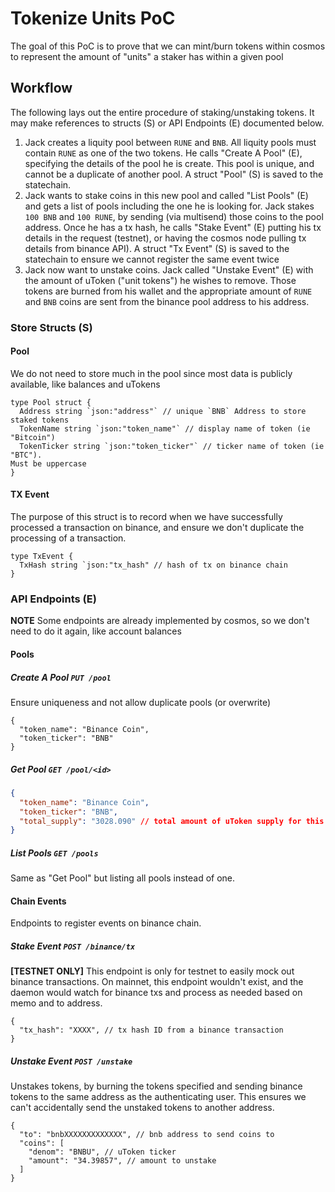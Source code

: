 Tokenize Units PoC
==================

The goal of this PoC is to prove that we can mint/burn tokens within cosmos to
represent the amount of "units" a staker has within a given pool

## Workflow
The following lays out the entire procedure of staking/unstaking tokens. It
may make references to structs (S) or API Endpoints (E) documented below.

 1. Jack creates a liquity pool between `RUNE` and `BNB`. All liquity pools must
    contain `RUNE` as one of the two tokens. He calls "Create A Pool" (E),
specifying the details of the pool he is create. This pool is unique, and
cannot be a duplicate of another pool. A struct "Pool" (S) is saved to the
statechain.
 2. Jack wants to stake coins in this new pool and called "List Pools" (E) and
    gets a list of pools including the one he is looking for. Jack stakes `100 BNB` and `100 RUNE`, by sending (via multisend) those coins to the pool address. Once he has a tx hash, he calls "Stake Event" (E) putting his tx details in the request (testnet), or having the cosmos node pulling tx details from binance API). A struct "Tx Event" (S) is saved to the statechain to ensure we cannot register the same event twice
 3. Jack now want to unstake coins. Jack called "Unstake Event" (E) with the
    amount of uToken ("unit tokens") he wishes to remove. Those tokens are
burned from his wallet and the appropriate amount of `RUNE` and `BNB` coins
are sent from the binance pool address to his address.

### Store Structs (S)
#### Pool
We do not need to store much in the pool since most data is publicly
available, like balances and uTokens
```golang
type Pool struct {
  Address string `json:"address"` // unique `BNB` Address to store staked tokens
  TokenName string `json:"token_name"` // display name of token (ie "Bitcoin")
  TokenTicker string `json:"token_ticker"` // ticker name of token (ie "BTC").
Must be uppercase
}
```

#### TX Event
The purpose of this struct is to record when we have successfully processed a
transaction on binance, and ensure we don't duplicate the processing of a
transaction.
```golang
type TxEvent {
  TxHash string `json:"tx_hash" // hash of tx on binance chain
}
```

### API Endpoints (E)
**NOTE** Some endpoints are already implemented by cosmos, so we don't need to
do it again, like account balances

#### Pools
##### Create A Pool `PUT /pool`
Ensure uniqueness and not allow duplicate pools (or overwrite)
```
{
  "token_name": "Binance Coin",
  "token_ticker": "BNB"
}
```

##### Get Pool `GET /pool/<id>`
```json
{
  "token_name": "Binance Coin",
  "token_ticker": "BNB",
  "total_supply": "3028.090" // total amount of uToken supply for this pool
}
```

##### List Pools `GET /pools`
Same as "Get Pool" but listing all pools instead of one.

#### Chain Events
Endpoints to register events on binance chain.

##### Stake Event `POST /binance/tx`
**[TESTNET ONLY]** This endpoint is only for testnet to easily mock out binance
transactions. On mainnet, this endpoint wouldn't exist, and the daemon would
watch for binance txs and process as needed based on memo and to address.
```
{
  "tx_hash": "XXXX", // tx hash ID from a binance transaction
}
```

##### Unstake Event `POST /unstake`
Unstakes tokens, by burning the tokens specified and sending binance tokens to
the same address as the authenticating user. This ensures we can't
accidentally send the unstaked tokens to another address.
```
{
  "to": "bnbXXXXXXXXXXXXX", // bnb address to send coins to
  "coins": [
    "denom": "BNBU", // uToken ticker
    "amount": "34.39857", // amount to unstake
  ]
}
```
